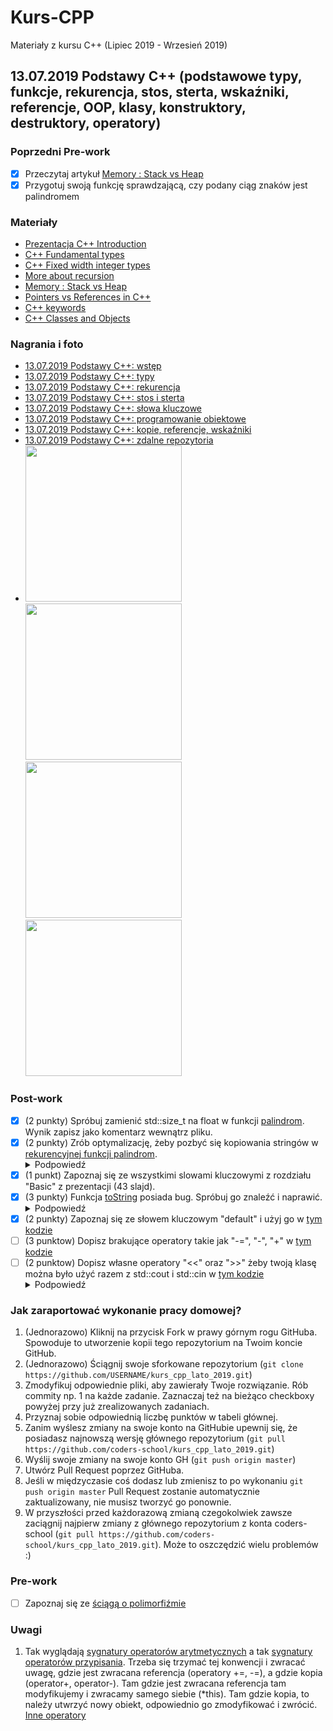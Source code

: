 # Kurs-CPP

Materiały z kursu C++ (Lipiec 2019 - Wrzesień 2019)

## 13.07.2019 Podstawy C++ (podstawowe typy, funkcje, rekurencja, stos, sterta, wskaźniki, referencje, OOP, klasy, konstruktory, destruktory, operatory)

### Poprzedni Pre-work

- [x] Przeczytaj artykuł [Memory : Stack vs Heap](https://www.gribblelab.org/CBootCamp/7_Memory_Stack_vs_Heap.html)
- [x] Przygotuj swoją funkcję sprawdzającą, czy podany ciąg znaków jest palindromem

### Materiały

- [Prezentacja C++ Introduction](cpp_introduction.pdf)
- [C++ Fundamental types](https://en.cppreference.com/w/cpp/language/types)
- [C++ Fixed width integer types](https://en.cppreference.com/w/cpp/types/integer)
- [More about recursion](https://www.geeksforgeeks.org/recursion/)
- [Memory : Stack vs Heap](https://www.gribblelab.org/CBootCamp/7_Memory_Stack_vs_Heap.html)
- [Pointers vs References in C++](https://www.geeksforgeeks.org/pointers-vs-references-cpp/)
- [C++ keywords](https://en.cppreference.com/w/cpp/keyword)
- [C++ Classes and Objects](https://www.geeksforgeeks.org/c-classes-and-objects)

### Nagrania i foto

- [13.07.2019 Podstawy C++: wstęp](https://www.youtube.com/watch?v=y0OF_lkWmqM&list=PLQqoaQUqs4DCbDNiqBU3E9bFvX6YSUZc1&index=7)
- [13.07.2019 Podstawy C++: typy](https://www.youtube.com/watch?v=7AsPSKEbgXI&list=PLQqoaQUqs4DCbDNiqBU3E9bFvX6YSUZc1&index=7)
- [13.07.2019 Podstawy C++: rekurencja](https://www.youtube.com/watch?v=XyXVNRgHl48&list=PLQqoaQUqs4DCbDNiqBU3E9bFvX6YSUZc1&index=8)
- [13.07.2019 Podstawy C++: stos i sterta](https://www.youtube.com/watch?v=WBypsZQTFQw&list=PLQqoaQUqs4DCbDNiqBU3E9bFvX6YSUZc1&index=10)
- [13.07.2019 Podstawy C++: słowa kluczowe](https://www.youtube.com/watch?v=YBrUiI-wr0k&list=PLQqoaQUqs4DCbDNiqBU3E9bFvX6YSUZc1&index=11)
- [13.07.2019 Podstawy C++: programowanie obiektowe](https://www.youtube.com/watch?v=3Sm1YJfch2g&list=PLQqoaQUqs4DCbDNiqBU3E9bFvX6YSUZc1&index=12)
- [13.07.2019 Podstawy C++: kopie, referencje, wskaźniki](https://www.youtube.com/watch?v=IAI08UqGjL0&list=PLQqoaQUqs4DCbDNiqBU3E9bFvX6YSUZc1&index=13)
- [13.07.2019 Podstawy C++: zdalne repozytoria](https://www.youtube.com/watch?v=2XUidG2NIpo&list=PLQqoaQUqs4DCbDNiqBU3E9bFvX6YSUZc1&index=14)
- <img src="foto/01_repetition.jpg" width="250px" /> <img src="foto/02_long_int.jpg" width="250px" />
  <img src="foto/03_param_passing.jpg" width="250px" /> <img src="foto/04_zdalne_repo.jpg" width="250px" />

### Post-work

- [x] (2 punkty) Spróbuj zamienić std::size_t na float w funkcji [palindrom](palindrom.cpp). Wynik zapisz jako komentarz wewnątrz pliku.
- [x] (2 punkty) Zrób optymalizację, żeby pozbyć się kopiowania stringów w  [rekurencyjnej funkcji palindrom](palindrom_recursive.cpp). <details><summary>Podpowiedź</summary><p>Zapoznaj się z std::string_view</p></details>
- [x] (1 punkt) Zapoznaj się ze wszystkimi slowami kluczowymi z rozdziału "Basic" z prezentacji (43 slajd).
- [x] (3 punkty) Funkcja [toString](long_int.cpp) posiada bug. Spróbuj go znaleźć i naprawić. <details><summary>Podpowiedź</summary><p>Spróbuj dostać takie wartości "0", "10", "3001"</p></details>
- [x] (2 punkty) Zapoznaj się ze słowem kluczowym "default" i użyj go w [tym kodzie](long_int.cpp)
- [ ] (3 punktow) Dopisz brakujące operatory takie jak "-=", "-", "+" w [tym kodzie](long_int.cpp)
- [ ] (2 punktow) Dopisz własne operatory "<<" oraz ">>" żeby twoją klasę można było użyć razem z std::cout i std::cin w [tym kodzie](long_int.cpp)<details><summary>Podpowiedź</summary><p>Zobacz ten [przykład](https://medium.com/@nonuruzun/overloading-input-output-operators-in-c-a2a74c5dda8a)</p></details>

### Jak zaraportować wykonanie pracy domowej?

1. (Jednorazowo) Kliknij na przycisk Fork w prawy górnym rogu GitHuba. Spowoduje to utworzenie kopii tego repozytorium na Twoim koncie GitHub.
2. (Jednorazowo) Ściągnij swoje sforkowane repozytorium (`git clone https://github.com/USERNAME/kurs_cpp_lato_2019.git`)
3. Zmodyfikuj odpowiednie pliki, aby zawierały Twoje rozwiązanie. Rób commity np. 1 na każde zadanie. Zaznaczaj też na bieżąco checkboxy powyżej przy już zrealizowanych zadaniach.
4. Przyznaj sobie odpowiednią liczbę punktów w tabeli głównej.
5. Zanim wyślesz zmiany na swoje konto na GitHubie upewnij się, że posiadasz najnowszą wersję głównego repozytorium (`git pull https://github.com/coders-school/kurs_cpp_lato_2019.git`)
6. Wyślij swoje zmiany na swoje konto GH (`git push origin master`)
7. Utwórz Pull Request poprzez GitHuba.
8. Jeśli w międzyczasie coś dodasz lub zmienisz to po wykonaniu `git push origin master` Pull Request zostanie automatycznie zaktualizowany, nie musisz tworzyć go ponownie.
9. W przyszłości przed każdorazową zmianą czegokolwiek zawsze zaciągnij najpierw zmiany z głównego repozytorium z konta coders-school (`git pull https://github.com/coders-school/kurs_cpp_lato_2019.git`). Może to oszczędzić wielu problemów :)

### Pre-work

- [ ] Zapoznaj się ze [ściągą o polimorfiźmie](https://github.com/coders-school/kurs_cpp_zima_2019/blob/master/L06-algorithms%2Ctesting/polimorfizm.pdf)

### Uwagi

1. Tak wyglądają [sygnatury operatorów arytmetycznych](https://en.cppreference.com/w/cpp/language/operator_arithmetic) a tak [sygnatury operatorów przypisania](https://en.cppreference.com/w/cpp/language/operator_assignment). Trzeba się trzymać tej konwencji i zwracać uwagę, gdzie jest zwracana referencja (operatory +=, -=), a gdzie kopia (operator+, operator-). Tam gdzie jest zwracana referencja tam modyfikujemy i zwracamy samego siebie (*this). Tam gdzie kopia, to należy utwrzyć nowy obiekt, odpowiednio go zmodyfikować i zwrócić. [Inne operatory](https://en.cppreference.com/w/cpp/language/operators)
